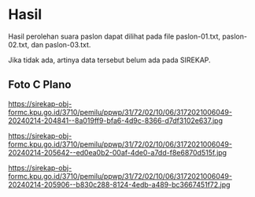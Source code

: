 # Hasil

Hasil perolehan suara paslon dapat dilihat pada file paslon-01.txt, paslon-02.txt, dan paslon-03.txt.

Jika tidak ada, artinya data tersebut belum ada pada SIREKAP.

## Foto C Plano

https://sirekap-obj-formc.kpu.go.id/3710/pemilu/ppwp/31/72/02/10/06/3172021006049-20240214-204841--8a019ff9-bfa6-4d9c-8366-d7df3102e637.jpg

https://sirekap-obj-formc.kpu.go.id/3710/pemilu/ppwp/31/72/02/10/06/3172021006049-20240214-205642--ed0ea0b2-00af-4de0-a7dd-f8e6870d515f.jpg

https://sirekap-obj-formc.kpu.go.id/3710/pemilu/ppwp/31/72/02/10/06/3172021006049-20240214-205906--b830c288-8124-4edb-a489-bc3667451f72.jpg
